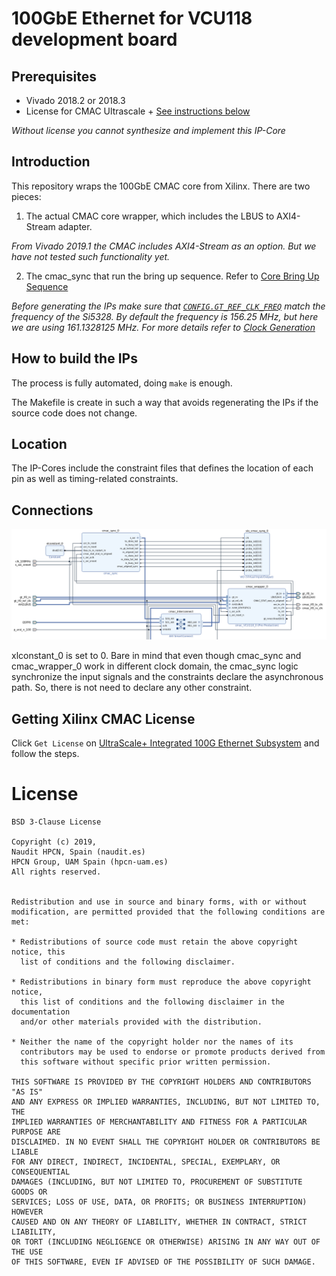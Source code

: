 # 100GbE Ethernet for VCU118 development board


## Prerequisites

- Vivado 2018.2 or 2018.3
- License for CMAC Ultrascale + [See instructions below](#getting-xilinx-cmac-license)

*Without license you cannot synthesize and implement this IP-Core*

## Introduction

This repository wraps the 100GbE CMAC core from Xilinx. There are two pieces:
1. The actual CMAC core wrapper, which includes the LBUS to AXI4-Stream adapter.

*From Vivado 2019.1 the CMAC includes AXI4-Stream as an option. But we have not tested such functionality yet.*

2. The cmac_sync that run the bring up sequence. Refer to [Core Bring Up Sequence](https://www.xilinx.com/support/documentation/ip_documentation/cmac_usplus/v2_5/pg203-cmac-usplus.pdf)


*Before generating the IPs make sure that [`CONFIG.GT_REF_CLK_FREQ`](/scripts/xilinx_ips/cmac_uplus.tcl) match the frequency of the Si5328. By default the frequency is 156.25 MHz, but here we are using 161.1328125 MHz. For more details refer to [Clock Generation](https://www.xilinx.com/support/documentation/boards_and_kits/vcu118/ug1224-vcu118-eval-bd.pdf)*

## How to build the IPs

The process is fully automated, doing `make` is enough.

The Makefile is create in such a way that avoids regenerating the IPs if the source code does not change.

## Location

The IP-Cores include the constraint files that defines the location of each pin as well as timing-related constraints.

## Connections

![Connection Example](res/connections.png)

xlconstant_0 is set to 0. Bare in mind that even though cmac_sync and cmac_wrapper_0 work in different clock domain, the cmac_sync logic synchronize the input signals and the constraints declare the asynchronous path. So, there is not need to declare any other constraint.

## Getting Xilinx CMAC License

Click `Get License` on [UltraScale+ Integrated 100G Ethernet Subsystem](https://www.xilinx.com/products/intellectual-property/cmac_usplus.html) and follow the steps.

# License

```
BSD 3-Clause License

Copyright (c) 2019, 
Naudit HPCN, Spain (naudit.es)
HPCN Group, UAM Spain (hpcn-uam.es)
All rights reserved.


Redistribution and use in source and binary forms, with or without
modification, are permitted provided that the following conditions are met:

* Redistributions of source code must retain the above copyright notice, this
  list of conditions and the following disclaimer.

* Redistributions in binary form must reproduce the above copyright notice,
  this list of conditions and the following disclaimer in the documentation
  and/or other materials provided with the distribution.

* Neither the name of the copyright holder nor the names of its
  contributors may be used to endorse or promote products derived from
  this software without specific prior written permission.

THIS SOFTWARE IS PROVIDED BY THE COPYRIGHT HOLDERS AND CONTRIBUTORS "AS IS"
AND ANY EXPRESS OR IMPLIED WARRANTIES, INCLUDING, BUT NOT LIMITED TO, THE
IMPLIED WARRANTIES OF MERCHANTABILITY AND FITNESS FOR A PARTICULAR PURPOSE ARE
DISCLAIMED. IN NO EVENT SHALL THE COPYRIGHT HOLDER OR CONTRIBUTORS BE LIABLE
FOR ANY DIRECT, INDIRECT, INCIDENTAL, SPECIAL, EXEMPLARY, OR CONSEQUENTIAL
DAMAGES (INCLUDING, BUT NOT LIMITED TO, PROCUREMENT OF SUBSTITUTE GOODS OR
SERVICES; LOSS OF USE, DATA, OR PROFITS; OR BUSINESS INTERRUPTION) HOWEVER
CAUSED AND ON ANY THEORY OF LIABILITY, WHETHER IN CONTRACT, STRICT LIABILITY,
OR TORT (INCLUDING NEGLIGENCE OR OTHERWISE) ARISING IN ANY WAY OUT OF THE USE
OF THIS SOFTWARE, EVEN IF ADVISED OF THE POSSIBILITY OF SUCH DAMAGE.
```

